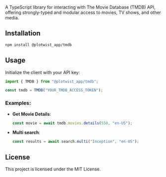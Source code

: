 A TypeScript library for interacting with The Movie Database (TMDB) API, offering strongly-typed and modular access to movies, TV shows, and other media.

## **Installation**

```bash
npm install @plotwist_app/tmdb
```

## **Usage**

Initialize the client with your API key:

```typescript
import { TMDB } from "@plotwist_app/tmdb";

const tmdb = TMDB("YOUR_TMDB_ACCESS_TOKEN");
```

### Examples:

- **Get Movie Details**:

  ```typescript
  const movie = await tmdb.movies.details(550, "en-US");
  ```

- **Multi search**:
  ```typescript
  const results = await search.multi("Inception", "en-US");
  ```

## **License**

This project is licensed under the MIT License.
